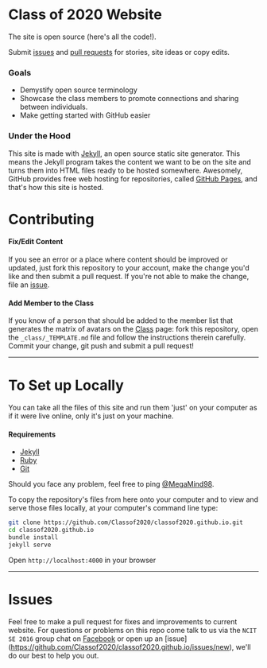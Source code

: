 # Class of 2020 Website 



The site is open source (here's all the code!).

Submit [issues](https://github.com/Classof2020/classof2020.github.io/issues/new) and [pull requests](https://github.com/Classof2020/classof2020.github.io/compare/) for stories, site ideas or copy edits.

### Goals

- Demystify open source terminology
- Showcase the class members to promote connections and sharing between individuals.
- Make getting started with GitHub easier

### Under the Hood

This site is made with [Jekyll](http://jekyllrb.com), an open source static site generator. This means the Jekyll program takes the content we want to be on the site and turns them into HTML files ready to be hosted somewhere. Awesomely, GitHub provides free web hosting for repositories, called [GitHub Pages](http://pages.github.com/), and that's how this site is hosted. 

# Contributing

#### Fix/Edit Content

If you see an error or a place where content should be improved or updated, just fork this repository to your account, make the change you'd like and then submit a pull request. If you're not able to make the change, file an [issue](https://github.com/Classof2020/classof2020.github.io/issues/new).

#### Add Member to the Class

If you know of a person that should be added to the member list that generates the matrix of avatars on the [Class](https://classof2020.github.io/class/) page: fork this repository, open the `_class/_TEMPLATE.md` file and follow the instructions therein carefully. Commit your change, git push and submit a pull request!

---

# To Set up Locally

You can take all the files of this site and run them 'just' on your computer as if it were live online, only it's just on your machine.

#### Requirements

* [Jekyll](http://jekyllrb.com/)
* [Ruby](https://www.ruby-lang.org/en/)
* [Git](http://git-scm.com/)

Should you face any problem, feel free to ping [@MegaMind98](https://github.com/MegaMind98/).

To copy the repository's files from here onto your computer and to view and serve those files locally, at your computer's command line type:

```bash
git clone https://github.com/Classof2020/classof2020.github.io.git
cd classof2020.github.io
bundle install
jekyll serve
```
Open `http://localhost:4000` in your browser

----

# Issues
Feel free to make a pull request for fixes and improvements to current website. For questions or problems on this repo come talk to us via the `NCIT SE 2016` group chat on [Facebook](https://facebook.com/) or open up an [issue] (https://github.com/Classof2020/classof2020.github.io/issues/new), we'll do our best to help you out.
